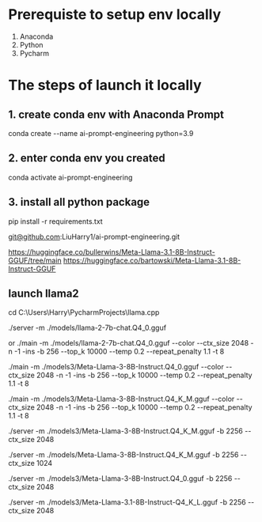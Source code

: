 

# Prerequiste to setup env locally 
1. Anaconda 
2. Python
3. Pycharm

# The steps of launch it locally 
## 1. create conda env with Anaconda Prompt
conda create --name ai-prompt-engineering python=3.9
## 2. enter conda env you created
conda activate ai-prompt-engineering
## 3. install all python package 
pip install -r requirements.txt

git@github.com:LiuHarry1/ai-prompt-engineering.git

https://huggingface.co/bullerwins/Meta-Llama-3.1-8B-Instruct-GGUF/tree/main
https://huggingface.co/bartowski/Meta-Llama-3.1-8B-Instruct-GGUF

## launch llama2

cd C:\Users\Harry\PycharmProjects\llama.cpp

./server -m ./models/llama-2-7b-chat.Q4_0.gguf

or 
./main -m ./models/llama-2-7b-chat.Q4_0.gguf --color --ctx_size 2048 -n -1 -ins -b 256 --top_k 10000 --temp 0.2 --repeat_penalty 1.1 -t 8

./main -m ./models3/Meta-Llama-3-8B-Instruct.Q4_0.gguf --color --ctx_size 2048 -n -1 -ins -b 256 --top_k 10000 --temp 0.2 --repeat_penalty 1.1 -t 8


./main -m ./models3/Meta-Llama-3-8B-Instruct.Q4_K_M.gguf --color --ctx_size 2048 -n -1 -ins -b 256 --top_k 10000 --temp 0.2 --repeat_penalty 1.1 -t 8

./server -m ./models3/Meta-Llama-3-8B-Instruct.Q4_K_M.gguf -b 2256 --ctx_size 2048

./server -m ./models/Meta-Llama-3-8B-Instruct.Q4_K_M.gguf -b 2256 --ctx_size 1024

./server -m ./models3/Meta-Llama-3-8B-Instruct.Q4_0.gguf -b 2256 --ctx_size 2048

./server -m ./models3/Meta-Llama-3.1-8B-Instruct-Q4_K_L.gguf -b 2256 --ctx_size 2048



